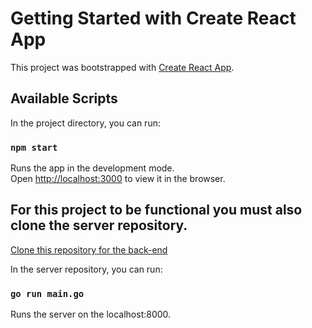 # Getting Started with Create React App

This project was bootstrapped with [Create React App](https://github.com/facebook/create-react-app).

## Available Scripts

In the project directory, you can run:

### `npm start`

Runs the app in the development mode.\
Open [http://localhost:3000](http://localhost:3000) to view it in the browser.

## For this project to be functional you must also clone the server repository.
[Clone this repository for the back-end](https://github.com/sbner/bitcoin-address-server "bitcoin-address-backend")

In the server repository, you can run:

### `go run main.go`
Runs the server on the localhost:8000.
